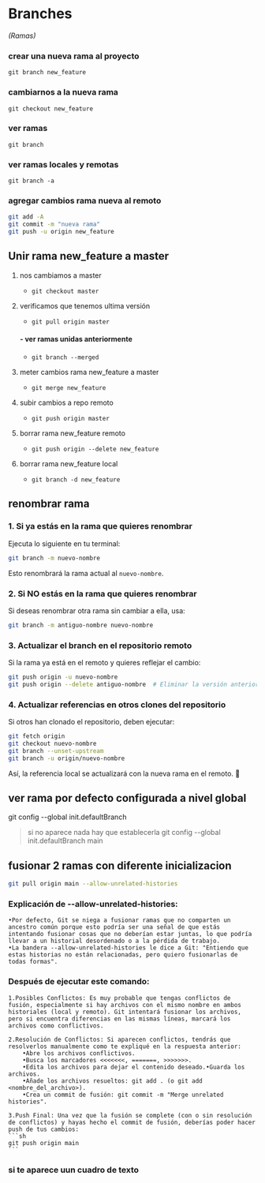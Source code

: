 # Branches 
_(Ramas)_

### crear una nueva rama al proyecto
`git branch new_feature`

### cambiarnos a la nueva rama
`git checkout new_feature`

### ver ramas
`git branch`

### ver ramas locales y remotas
`git branch -a`

### agregar cambios rama nueva al remoto
```bash
git add -A
git commit -m "nueva rama"
git push -u origin new_feature
```


## Unir rama new_feature a master

1. nos cambiamos a master
    - `git checkout master`

2. verificamos que tenemos ultima versión
    - `git pull origin master`
    #### - ver ramas unidas anteriormente
    - `git branch --merged`

3. meter cambios rama new_feature a master
    - `git merge new_feature `

4. subir cambios a repo remoto
    - `git push origin master `

5. borrar rama new_feature remoto
    - `git push origin --delete new_feature`

6. borrar rama new_feature local
    - `git branch -d new_feature`

## renombrar rama

### 1. **Si ya estás en la rama que quieres renombrar**
Ejecuta lo siguiente en tu terminal:
```sh
git branch -m nuevo-nombre
```
Esto renombrará la rama actual al `nuevo-nombre`.

### 2. **Si NO estás en la rama que quieres renombrar**
Si deseas renombrar otra rama sin cambiar a ella, usa:
```sh
git branch -m antiguo-nombre nuevo-nombre
```

### 3. **Actualizar el branch en el repositorio remoto**
Si la rama ya está en el remoto y quieres reflejar el cambio:
```sh
git push origin -u nuevo-nombre
git push origin --delete antiguo-nombre  # Eliminar la versión anterior en remoto
```

### 4. **Actualizar referencias en otros clones del repositorio**
Si otros han clonado el repositorio, deben ejecutar:
```sh
git fetch origin
git checkout nuevo-nombre
git branch --unset-upstream
git branch -u origin/nuevo-nombre
```

Así, la referencia local se actualizará con la nueva rama en el remoto. 🚀

## ver rama por defecto configurada a nivel global
git config --global init.defaultBranch

>si no aparece nada hay que establecerla
git config --global init.defaultBranch main


## fusionar 2 ramas con diferente inicializacion
```sh
git pull origin main --allow-unrelated-histories
```
### Explicación de --allow-unrelated-histories:
    •Por defecto, Git se niega a fusionar ramas que no comparten un ancestro común porque esto podría ser una señal de que estás intentando fusionar cosas que no deberían estar juntas, lo que podría llevar a un historial desordenado o a la pérdida de trabajo.
    •La bandera --allow-unrelated-histories le dice a Git: "Entiendo que estas historias no están relacionadas, pero quiero fusionarlas de todas formas".
    
### Después de ejecutar este comando:
    
    1.Posibles Conflictos: Es muy probable que tengas conflictos de fusión, especialmente si hay archivos con el mismo nombre en ambos historiales (local y remoto). Git intentará fusionar los archivos, pero si encuentra diferencias en las mismas líneas, marcará los archivos como conflictivos.
    
    2.Resolución de Conflictos: Si aparecen conflictos, tendrás que resolverlos manualmente como te expliqué en la respuesta anterior:
        •Abre los archivos conflictivos.    
        •Busca los marcadores <<<<<<<, =======, >>>>>>>.
        •Edita los archivos para dejar el contenido deseado.•Guarda los archivos.
        •Añade los archivos resueltos: git add . (o git add <nombre_del_archivo>).
        •Crea un commit de fusión: git commit -m "Merge unrelated histories".
    
    3.Push Final: Una vez que la fusión se complete (con o sin resolución de conflictos) y hayas hecho el commit de fusión, deberías poder hacer push de tus cambios:
    ```sh
    git push origin main
    ```
### si te aparece uun cuadro de texto


